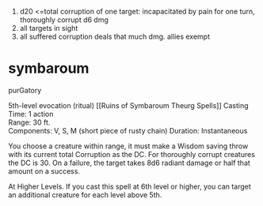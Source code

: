 1. d20 <=total corruption of one target: incapacitated by pain for one turn, thoroughly corrupt d6 dmg
2. all targets in sight
3. all suffered corruption deals that much dmg. allies exempt



# symbaroum

purGatory

5th-level evocation (ritual)
[[Ruins of Symbaroum Theurg Spells]]
Casting Time: 1 action  
Range: 30 ft.  
Components: V, S, M (short piece of rusty chain) Duration: Instantaneous

You choose a creature within range, it must make a Wisdom saving throw with its current total Corruption as the DC. For thoroughly corrupt creatures the DC is 30. On a failure, the target takes 8d6 radiant damage or half that amount on a success.

At Higher Levels. If you cast this spell at 6th level or higher, you can target an additional creature for each level above 5th.